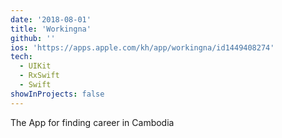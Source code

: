 ```yaml
---
date: '2018-08-01'
title: 'Workingna'
github: ''
ios: 'https://apps.apple.com/kh/app/workingna/id1449408274'
tech:
  - UIKit
  - RxSwift
  - Swift
showInProjects: false
---
```


The App for finding career in Cambodia